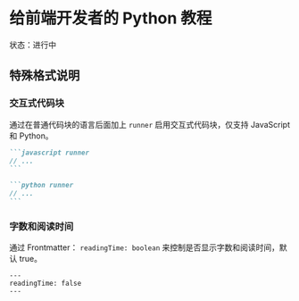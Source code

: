 # 给前端开发者的 Python 教程

状态：进行中

## 特殊格式说明

### 交互式代码块
通过在普通代码块的语言后面加上 `runner` 启用交互式代码块，仅支持 JavaScript 和 Python。
````md
```javascript runner
// ...
```
````

````md
```python runner
// ...
```
````

### 字数和阅读时间
通过 Frontmatter： `readingTime: boolean` 来控制是否显示字数和阅读时间，默认 true。
```
---
readingTime: false
---
```